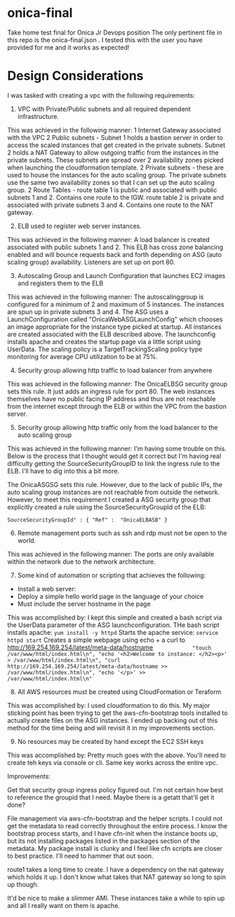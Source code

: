 # onica-final
Take home test final for Onica Jr Devops position
The only pertinent file in this repo is the onica-final.json . I tested this with the user you have provided for me and it works as expected! 


# Design Considerations
I was tasked with creating a vpc with the following requirements:

1) VPC with Private/Public subnets and all required dependent infrastructure.

This was achieved in the following manner:
1 Internet Gateway associated with the VPC
2 Public subnets - Subnet 1 holds a bastion server in order to access the scaled instances that get created in the private subnets. Subnet 2 holds a NAT Gateway to allow outgoing traffic from the instances in the private subnets. These subnets are spread over 2 availability zones picked when launching the cloudformation template. 
2 Private subnets - these are used to house the instances for the auto scaling group. The private subnets use the same two availability zones so that I can set up the auto scaling group.
2 Route Tables - route table 1 is public and associated with public subnets 1 and 2. Contains one route to the IGW. route table 2 is private and associated with private subnets 3 and 4. Contains one route to the NAT gateway.

2) ELB used to register web server instances.

This was achieved in the following manner:
A load balancer is created associated with public subnets 1 and 2. This ELB has cross zone balancing enabled and will bounce requests back and forth depending on ASG (auto scaling group) availability. Listeners are set up on port 80. 

3) Autoscaling Group and Launch Configuration that launches EC2 images and registers them to the ELB

This was achieved in the following manner:
The autoscalinggroup is configured for a minimum of 2 and maximum of 5 instances. The instances are spun up in private subnets 3 and 4. The ASG uses a LaunchConfiguration called "OnicaWebASGLaunchConfig" which chooses an image appropriate for the instance type picked at startup. All instances are created associated with the ELB described above. The launchconfig installs apache and creates the startup page via a little script using UserData. The scaling policy is a TargetTrackingScaling policy type monitoring for average CPU utilization to be at 75%. 

4) Security group allowing http traffic to load balancer from anywhere

This was achieved in the following manner:
The OnicaELBSG security group sets this rule. It just adds an ingress rule for port 80. The web instances themselves have no public facing IP address and thus are not reachable from the internet except through the ELB or within the VPC from the bastion server.

5) Security group allowing http traffic only from the load balancer to the auto scaling group

This was achieved in the following manner:
I'm having some trouble on this. Below is the process that I thought would get it correct but I'm having real difficulty getting the SourceSecurityGroupID to link the ingress rule to the ELB. I'll have to dig into this a bit more. 


The OnicaASGSG sets this rule. However, due to the lack of public IPs, the auto scaling group instances are not reachable from outside the network. However, to meet this requirement I created a ASG security group that explicitly created a rule using the SourceSecurityGroupId of the ELB:

`SourceSecurityGroupId" : { "Ref" :  "OnicaELBASB" }`

6) Remote management ports such as ssh and rdp must not be open to the world.

This was achieved in the following manner:
The ports are only available within the network due to the network architecture.

7) Some kind of automation or scripting that achieves the following:
- Install a web server:
- Deploy a simple hello world page in the language of your choice
- Must include the server hostname in the page

This was accomplished by:
I kept this simple and created a bash script via the UserData parameter of the ASG launchconfiguration. THe bash script installs apache:
`yum install -y httpd`
Starts the apache service:
`service httpd start`
Creates a simple webpage using echo + a curl to http://169.254.169.254/latest/meta-data/hostname
`             "touch /var/www/html/index.html\n",
             "echo '<h2>Welcome to instance: </h2><p>' > /var/www/html/index.html\n",
             "curl http://169.254.169.254/latest/meta-data/hostname >> /var/www/html/index.html\n",
             "echo '</p>' >> /var/www/html/index.html\n" `
 
 8) All AWS resources must be created using CloudFormation or Teraform
 
 This was accomplished by:
I used cloudformation to do this. My major sticking point has been trying to get the aws-cfn-bootstrap tools installed to actually create files on the ASG instances. I ended up backing out of this method for the time being and will revisit it in my improvements section.

9) No resources may be created by hand except the EC2 SSH keys

This was accomplished by:
Pretty much goes with the above. You'll need to create teh keys via console or cli. Same key works across the entire vpc. 

Improvements:

Get that security group ingress policy figured out. I'm not certain how best to reference the groupid that I need. Maybe there is a getatt that'll get it done?

File management via aws-cfn-bootstrap and the helper scripts. I could not get the metadata to read correctly throughout the entire process. I know the bootstrap process starts, and I have cfn-init when the instance boots up, but its not installing packages listed in the packages section of the metadata. My package install is clunky and I feel like cfn scripts are closer to best practice. I'll need to hammer that out soon.

route1 takes a long time to create. I have a dependency on the nat gateway which holds it up. I don't know what takes that NAT gateway so long to spin up though. 

It'd be nice to make a slimmer AMI. These instances take a while to spin up and all I really want on them is apache.
